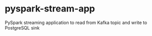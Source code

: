 # pyspark-stream-app
PySpark streaming application to read from Kafka topic and write to PostgreSQL sink

